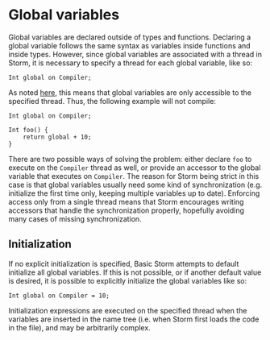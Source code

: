 Global variables
=================

Global variables are declared outside of types and functions. Declaring a global variable follows
the same syntax as variables inside functions and inside types. However, since global variables are
associated with a thread in Storm, it is necessary to specify a thread for each global variable,
like so:

```
Int global on Compiler;
```

As noted [here](md://Storm/Type_system), this means that global variables are only accessible to the
specified thread. Thus, the following example will not compile:

```
Int global on Compiler;

Int foo() {
    return global + 10;
}
```

There are two possible ways of solving the problem: either declare `foo` to execute on the
`Compiler` thread as well, or provide an accessor to the global variable that executes on
`Compiler`. The reason for Storm being strict in this case is that global variables usually need
some kind of synchronization (e.g. initialize the first time only, keeping multiple variables up to
date). Enforcing access only from a single thread means that Storm encourages writing accessors that
handle the synchronization properly, hopefully avoiding many cases of missing synchronization.


Initialization
---------------

If no explicit initialization is specified, Basic Storm attempts to default initialize all global
variables. If this is not possible, or if another default value is desired, it is possible to
explicitly initialize the global variables like so:

```
Int global on Compiler = 10;
```

Initialization expressions are executed on the specified thread when the variables are inserted in
the name tree (i.e. when Storm first loads the code in the file), and may be arbitrarily complex.
